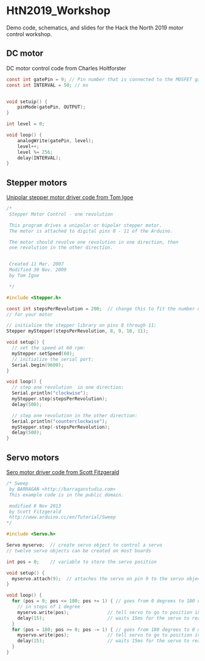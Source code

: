 # HtN2019_Workshop
Demo code, schematics, and slides for the Hack the North 2019 motor control workshop.

## DC motor
DC motor control code from Charles Holtforster
```C
const int gatePin = 9; // Pin number that is connected to the MOSFET gate.
const int INTERVAL = 50; // ms


void setuip() {
	pinMode(gatePin, OUTPUT);
}

int level = 0;

void loop() {
	analogWrite(gatePin, level);
	level++;
	level %= 256;
	delay(INTERVAL);
}
```

## Stepper motors
[Unipolar stepper motor driver code from Tom Igoe](https://www.arduino.cc/en/Tutorial/StepperOneRevolution)
```C
/*
 Stepper Motor Control - one revolution

 This program drives a unipolar or bipolar stepper motor.
 The motor is attached to digital pins 8 - 11 of the Arduino.

 The motor should revolve one revolution in one direction, then
 one revolution in the other direction.


 Created 11 Mar. 2007
 Modified 30 Nov. 2009
 by Tom Igoe

 */

#include <Stepper.h>

const int stepsPerRevolution = 200;  // change this to fit the number of steps per revolution
// for your motor

// initialize the stepper library on pins 8 through 11:
Stepper myStepper(stepsPerRevolution, 8, 9, 10, 11);

void setup() {
  // set the speed at 60 rpm:
  myStepper.setSpeed(60);
  // initialize the serial port:
  Serial.begin(9600);
}

void loop() {
  // step one revolution  in one direction:
  Serial.println("clockwise");
  myStepper.step(stepsPerRevolution);
  delay(500);

  // step one revolution in the other direction:
  Serial.println("counterclockwise");
  myStepper.step(-stepsPerRevolution);
  delay(500);
}
```

## Servo motors
[Sero motor driver code from Scott Fitzgerald](https://www.arduino.cc/en/Tutorial/Sweep)
```C
/* Sweep
 by BARRAGAN <http://barraganstudio.com>
 This example code is in the public domain.

 modified 8 Nov 2013
 by Scott Fitzgerald
 http://www.arduino.cc/en/Tutorial/Sweep
*/

#include <Servo.h>

Servo myservo;  // create servo object to control a servo
// twelve servo objects can be created on most boards

int pos = 0;    // variable to store the servo position

void setup() {
  myservo.attach(9);  // attaches the servo on pin 9 to the servo object
}

void loop() {
  for (pos = 0; pos <= 180; pos += 1) { // goes from 0 degrees to 180 degrees
    // in steps of 1 degree
    myservo.write(pos);              // tell servo to go to position in variable 'pos'
    delay(15);                       // waits 15ms for the servo to reach the position
  }
  for (pos = 180; pos >= 0; pos -= 1) { // goes from 180 degrees to 0 degrees
    myservo.write(pos);              // tell servo to go to position in variable 'pos'
    delay(15);                       // waits 15ms for the servo to reach the position
  }
}
```
